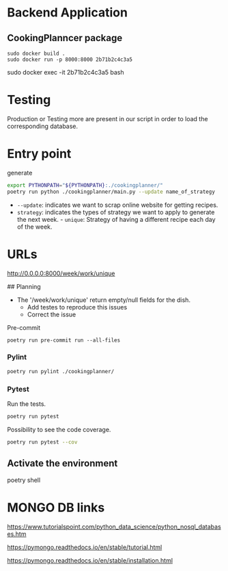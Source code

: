 # Backend Application

## CookingPlanncer package


```
sudo docker build .
sudo docker run -p 8000:8000 2b71b2c4c3a5
```

sudo docker exec -it 2b71b2c4c3a5 bash

# Testing 

Production or Testing more are present in our script in order to load the corresponding database.


# Entry point


generate


```bash
export PYTHONPATH="${PYTHONPATH}:./cookingplanner/"
poetry run python ./cookingplanner/main.py --update name_of_strategy
```

- `--update`: indicates we want to scrap online website for getting recipes.
- `strategy`: indicates the types of strategy we want to apply to generate the next week.
        - `unique`: Strategy of having a different recipe each day of the week.



# URLs 

http://0.0.0.0:8000/week/work/unique



## Planning

- The '/week/work/unique' return empty/null fields for the dish. 
    - Add testes to reproduce this issues
    - Correct the issue



Pre-commit

```shell
poetry run pre-commit run --all-files
```

### Pylint

```bash
poetry run pylint ./cookingplanner/
```

### Pytest

Run the tests.

```bash
poetry run pytest
```

Possibility to see the code coverage.

```bash
poetry run pytest --cov
```


## Activate the environment

poetry shell



# MONGO DB links

https://www.tutorialspoint.com/python_data_science/python_nosql_databases.htm

https://pymongo.readthedocs.io/en/stable/tutorial.html

https://pymongo.readthedocs.io/en/stable/installation.html
